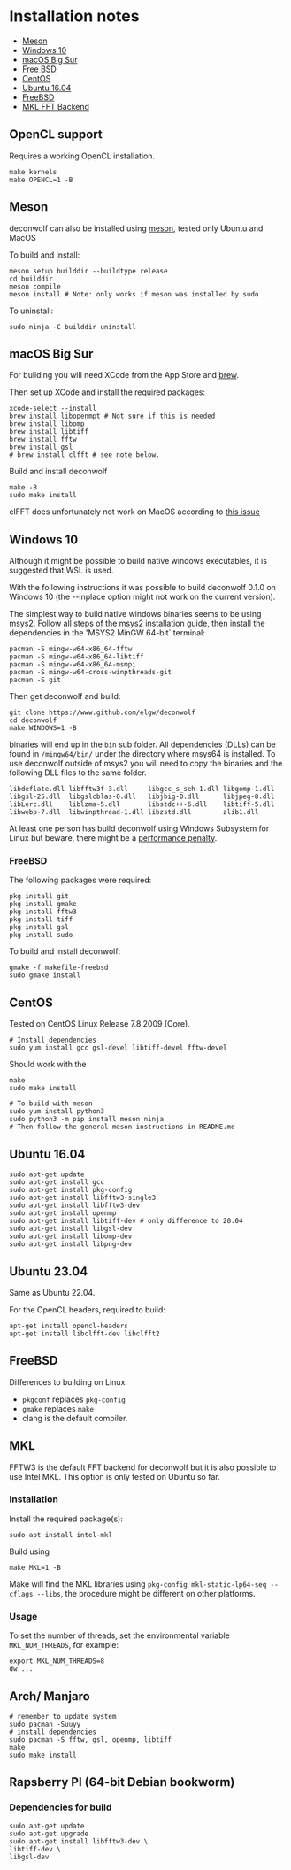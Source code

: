 # Installation notes

 - [Meson](#Meson)
 - [Windows 10](#Windows10)
 - [macOS Big Sur](#macOS-Big-Sur)
 - [Free BSD](#freebsd)
 - [CentOS](#CentOS)
 - [Ubuntu 16.04](#ubuntu-1604)
 - [FreeBSD](#FreeBSD)
 - [MKL FFT Backend](#MKL)


## OpenCL support
Requires a working OpenCL installation.
``` shell
make kernels
make OPENCL=1 -B
```

## Meson
deconwolf can also be installed using [meson](https://mesonbuild.com/),
tested only Ubuntu and MacOS

To build and install:
``` shell
meson setup builddir --buildtype release
cd builddir
meson compile
meson install # Note: only works if meson was installed by sudo
```

To uninstall:

``` shell
sudo ninja -C builddir uninstall
```
## macOS Big Sur

For building you will need XCode from the App Store and [brew](https://brew.sh/).

Then set up XCode and install the required packages:
``` shell
xcode-select --install
brew install libopenmpt # Not sure if this is needed
brew install libomp
brew install libtiff
brew install fftw
brew install gsl
# brew install clfft # see note below.
```

Build and install deconwolf
``` shell
make -B
sudo make install
```

clFFT does unfortunately not work on MacOS according to [this issue](https://github.com/clMathLibraries/clFFT/issues/183)

## Windows 10
Although it might be possible to build native windows executables, it
is suggested that WSL is used.

With the following instructions it was possible to build deconwolf
0.1.0 on Windows 10 (the --inplace option might not work on the
current version).

The simplest way to build native windows binaries seems to be using msys2.
Follow all steps of the [msys2](https://www.msys2.org/) installation guide,
then install the dependencies in the 'MSYS2 MinGW 64-bit` terminal:

``` shell
pacman -S mingw-w64-x86_64-fftw
pacman -S mingw-w64-x86_64-libtiff
pacman -S mingw-w64-x86_64-msmpi
pacman -S mingw-w64-cross-winpthreads-git
pacman -S git
```

Then get deconwolf and build:

``` shell
git clone https://www.github.com/elgw/deconwolf
cd deconwolf
make WINDOWS=1 -B
```

binaries will end up in the `bin` sub folder. All dependencies (DLLs) can be
found in `/mingw64/bin/` under the directory where msys64 is installed. To use
deconwolf outside of msys2 you will need to copy the binaries and the following
DLL files to the same folder.

```
libdeflate.dll libfftw3f-3.dll     libgcc_s_seh-1.dll libgomp-1.dll
libgsl-25.dll  libgslcblas-0.dll   libjbig-0.dll      libjpeg-8.dll
libLerc.dll    liblzma-5.dll       libstdc++-6.dll    libtiff-5.dll
libwebp-7.dll  libwinpthread-1.dll libzstd.dll        zlib1.dll
```

At least one person has build deconwolf using Windows Subsystem for Linux but
beware, there might be a
[performance penalty](https://www.phoronix.com/scan.php?page=article&item=wsl-wsl2-tr3970x&num=1).



### FreeBSD

The following packages were required:
``` shell
pkg install git
pkg install gmake
pkg install fftw3
pkg install tiff
pkg install gsl
pkg install sudo
```

To build and install deconwolf:
``` shell
gmake -f makefile-freebsd
sudo gmake install
```

## CentOS
Tested on CentOS Linux Release 7.8.2009 (Core).

``` shell
# Install dependencies
sudo yum install gcc gsl-devel libtiff-devel fftw-devel
```

Should work with the
``` shell
make
sudo make install
```

``` shell
# To build with meson
sudo yum install python3
sudo python3 -m pip install meson ninja
# Then follow the general meson instructions in README.md
```

## Ubuntu 16.04
``` shell
sudo apt-get update
sudo apt-get install gcc
sudo apt-get install pkg-config
sudo apt-get install libfftw3-single3
sudo apt-get install libfftw3-dev
sudo apt-get install openmp
sudo apt-get install libtiff-dev # only difference to 20.04
sudo apt-get install libgsl-dev
sudo apt-get install libomp-dev
sudo apt-get install libpng-dev

```

## Ubuntu 23.04
Same as Ubuntu 22.04.

For the OpenCL headers, required to build:

``` shell
apt-get install opencl-headers
apt-get install libclfft-dev libclfft2
```

## FreeBSD
Differences to building on Linux.
 - `pkgconf` replaces `pkg-config`
 - `gmake` replaces `make`
 - clang is the default compiler.

## MKL
FFTW3 is the default FFT backend for deconwolf but it is also possible to use
Intel MKL. This option is only tested on Ubuntu so far.

### Installation
Install the required package(s):

``` shel
sudo apt install intel-mkl
```

Build using

``` shell
make MKL=1 -B
```

Make will find the MKL libraries using
`pkg-config mkl-static-lp64-seq --cflags --libs`, the procedure
might be different on other platforms.

### Usage
To set the number of threads, set the environmental variable
`MKL_NUM_THREADS`, for example:
``` shell
export MKL_NUM_THREADS=8
dw ...
```

## Arch/ Manjaro

``` shell
# remember to update system
sudo pacman -Suuyy
# install dependencies
sudo pacman -S fftw, gsl, openmp, libtiff
make
sudo make install

```

## Rapsberry PI (64-bit Debian bookworm)
### Dependencies for build
``` shell
sudo apt-get update
sudo apt-get upgrade
sudo apt-get install libfftw3-dev \
libtiff-dev \
libgsl-dev
```

